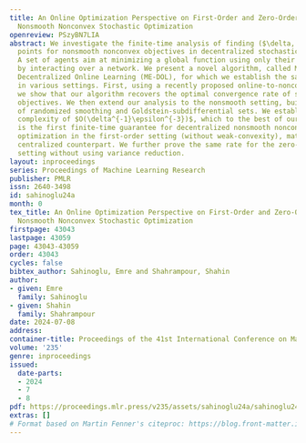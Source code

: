 ```yaml
---
title: An Online Optimization Perspective on First-Order and Zero-Order Decentralized
  Nonsmooth Nonconvex Stochastic Optimization
openreview: PSzyBN7LIA
abstract: We investigate the finite-time analysis of finding ($\delta, \epsilon$)-stationary
  points for nonsmooth nonconvex objectives in decentralized stochastic optimization.
  A set of agents aim at minimizing a global function using only their local information
  by interacting over a network. We present a novel algorithm, called Multi Epoch
  Decentralized Online Learning (ME-DOL), for which we establish the sample complexity
  in various settings. First, using a recently proposed online-to-nonconvex technique,
  we show that our algorithm recovers the optimal convergence rate of smooth nonconvex
  objectives. We then extend our analysis to the nonsmooth setting, building on properties
  of randomized smoothing and Goldstein-subdifferential sets. We establish the sample
  complexity of $O(\delta^{-1}\epsilon^{-3})$, which to the best of our knowledge
  is the first finite-time guarantee for decentralized nonsmooth nonconvex stochastic
  optimization in the first-order setting (without weak-convexity), matching its optimal
  centralized counterpart. We further prove the same rate for the zero-order oracle
  setting without using variance reduction.
layout: inproceedings
series: Proceedings of Machine Learning Research
publisher: PMLR
issn: 2640-3498
id: sahinoglu24a
month: 0
tex_title: An Online Optimization Perspective on First-Order and Zero-Order Decentralized
  Nonsmooth Nonconvex Stochastic Optimization
firstpage: 43043
lastpage: 43059
page: 43043-43059
order: 43043
cycles: false
bibtex_author: Sahinoglu, Emre and Shahrampour, Shahin
author:
- given: Emre
  family: Sahinoglu
- given: Shahin
  family: Shahrampour
date: 2024-07-08
address:
container-title: Proceedings of the 41st International Conference on Machine Learning
volume: '235'
genre: inproceedings
issued:
  date-parts:
  - 2024
  - 7
  - 8
pdf: https://proceedings.mlr.press/v235/assets/sahinoglu24a/sahinoglu24a.pdf
extras: []
# Format based on Martin Fenner's citeproc: https://blog.front-matter.io/posts/citeproc-yaml-for-bibliographies/
---
```

